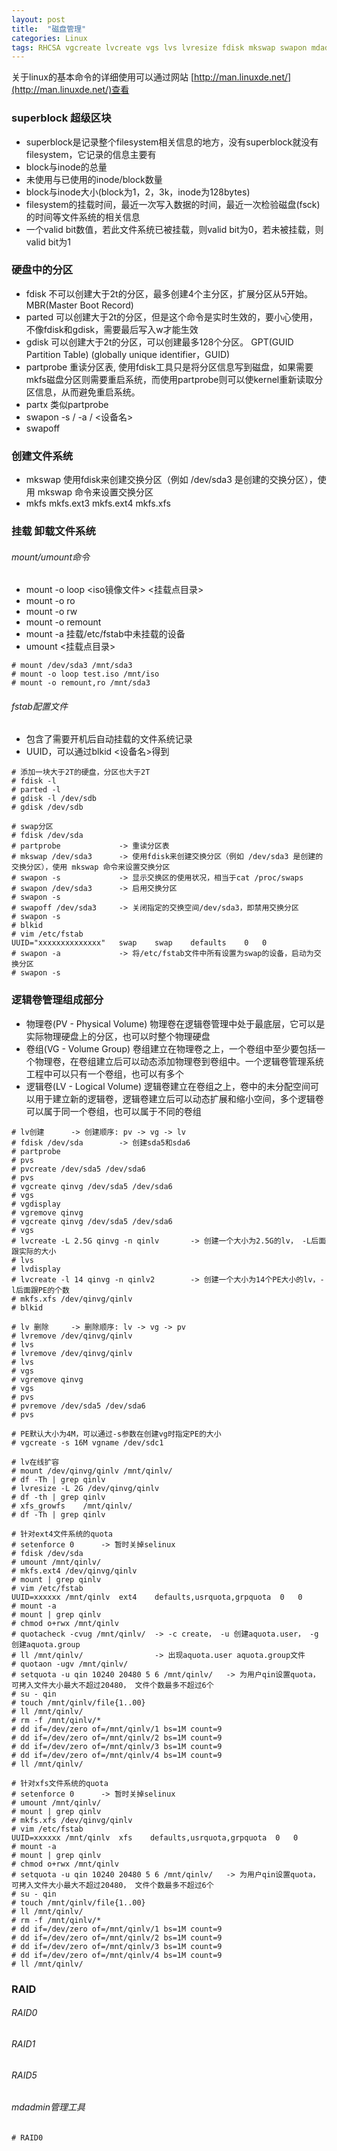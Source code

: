 ```yaml
---
layout: post
title:  "磁盘管理"
categories: Linux
tags: RHCSA vgcreate lvcreate vgs lvs lvresize fdisk mkswap swapon mdadmin mount
---
```


关于linux的基本命令的详细使用可以通过网站 [http://man.linuxde.net/](http://man.linuxde.net/)查看


### superblock 超级区块

*    superblock是记录整个filesystem相关信息的地方，没有superblock就没有filesystem，它记录的信息主要有  
*    block与inode的总量
*    未使用与已使用的inode/block数量
*    block与inode大小(block为1，2，3k，inode为128bytes)
*    filesystem的挂载时间，最近一次写入数据的时间，最近一次检验磁盘(fsck)的时间等文件系统的相关信息
*    一个valid bit数值，若此文件系统已被挂载，则valid bit为0，若未被挂载，则valid bit为1

### 硬盘中的分区

*    fdisk       不可以创建大于2t的分区，最多创建4个主分区，扩展分区从5开始。 MBR(Master Boot Record)
*    parted      可以创建大于2t的分区，但是这个命令是实时生效的，要小心使用，不像fdisk和gdisk，需要最后写入w才能生效
*    gdisk       可以创建大于2t的分区，可以创建最多128个分区。 GPT(GUID Partition Table) (globally unique identifier，GUID)
*    partprobe   重读分区表, 使用fdisk工具只是将分区信息写到磁盘，如果需要mkfs磁盘分区则需要重启系统，而使用partprobe则可以使kernel重新读取分区信息，从而避免重启系统。
*    partx       类似partprobe
*    swapon      -s / -a / <设备名>
*    swapoff     


### 创建文件系统

*    mkswap     使用fdisk来创建交换分区（例如 /dev/sda3 是创建的交换分区），使用 mkswap 命令来设置交换分区
*    mkfs       mkfs.ext3 mkfs.ext4 mkfs.xfs


### 挂载 卸载文件系统

###### mount/umount命令

*    mount -o loop <iso镜像文件> <挂载点目录>
*    mount -o ro
*    mount -o rw
*    mount -o remount
*    mount -a 挂载/etc/fstab中未挂载的设备
*    umount <挂载点目录>

```
# mount /dev/sda3 /mnt/sda3
# mount -o loop test.iso /mnt/iso
# mount -o remount,ro /mnt/sda3
```

###### fstab配置文件

*   包含了需要开机后自动挂载的文件系统记录
*   UUID，可以通过blkid <设备名>得到


```
# 添加一块大于2T的硬盘，分区也大于2T
# fdisk -l
# parted -l 
# gdisk -l /dev/sdb
# gdisk /dev/sdb
```

```
# swap分区
# fdisk /dev/sda
# partprobe             -> 重读分区表
# mkswap /dev/sda3      -> 使用fdisk来创建交换分区（例如 /dev/sda3 是创建的交换分区），使用 mkswap 命令来设置交换分区
# swapon -s             -> 显示交换区的使用状况，相当于cat /proc/swaps
# swapon /dev/sda3      -> 启用交换分区
# swapon -s
# swapoff /dev/sda3     -> 关闭指定的交换空间/dev/sda3，即禁用交换分区
# swapon -s 
# blkid
# vim /etc/fstab
UUID="xxxxxxxxxxxxxx"   swap    swap    defaults    0   0
# swapon -a             -> 将/etc/fstab文件中所有设置为swap的设备，启动为交换分区
# swapon -s
```

### 逻辑卷管理组成部分

*    物理卷(PV - Physical Volume)    物理卷在逻辑卷管理中处于最底层，它可以是实际物理硬盘上的分区，也可以时整个物理硬盘
*    卷组(VG - Volume Group)         卷组建立在物理卷之上，一个卷组中至少要包括一个物理卷，在卷组建立后可以动态添加物理卷到卷组中。一个逻辑卷管理系统工程中可以只有一个卷组，也可以有多个
*    逻辑卷(LV - Logical Volume)     逻辑卷建立在卷组之上，卷中的未分配空间可以用于建立新的逻辑卷，逻辑卷建立后可以动态扩展和缩小空间，多个逻辑卷可以属于同一个卷组，也可以属于不同的卷组

```
# lv创建      -> 创建顺序: pv -> vg -> lv
# fdisk /dev/sda        -> 创建sda5和sda6
# partprobe
# pvs
# pvcreate /dev/sda5 /dev/sda6
# pvs
# vgcreate qinvg /dev/sda5 /dev/sda6
# vgs
# vgdisplay
# vgremove qinvg
# vgcreate qinvg /dev/sda5 /dev/sda6
# vgs
# lvcreate -L 2.5G qinvg -n qinlv       -> 创建一个大小为2.5G的lv， -L后面跟实际的大小
# lvs
# lvdisplay
# lvcreate -l 14 qinvg -n qinlv2        -> 创建一个大小为14个PE大小的lv，-l后面跟PE的个数
# mkfs.xfs /dev/qinvg/qinlv
# blkid

# lv 删除     -> 删除顺序: lv -> vg -> pv
# lvremove /dev/qinvg/qinlv
# lvs
# lvremove /dev/qinvg/qinlv
# lvs
# vgs
# vgremove qinvg
# vgs
# pvs
# pvremove /dev/sda5 /dev/sda6
# pvs

# PE默认大小为4M，可以通过-s参数在创建vg时指定PE的大小
# vgcreate -s 16M vgname /dev/sdc1

# lv在线扩容
# mount /dev/qinvg/qinlv /mnt/qinlv/
# df -Th | grep qinlv
# lvresize -L 2G /dev/qinvg/qinlv
# df -th | grep qinlv
# xfs_growfs    /mnt/qinlv/
# df -Th | grep qinlv
```


```
# 针对ext4文件系统的quota
# setenforce 0      -> 暂时关掉selinux
# fdisk /dev/sda
# umount /mnt/qinlv/
# mkfs.ext4 /dev/qinvg/qinlv
# mount | grep qinlv
# vim /etc/fstab
UUID=xxxxxx /mnt/qinlv  ext4    defaults,usrquota,grpquota  0   0
# mount -a
# mount | grep qinlv
# chmod o+rwx /mnt/qinlv
# quotacheck -cvug /mnt/qinlv/  -> -c create， -u 创建aquota.user， -g 创建aquota.group
# ll /mnt/qinlv/                -> 出现aquota.user aquota.group文件
# quotaon -ugv /mnt/qinlv/
# setquota -u qin 10240 20480 5 6 /mnt/qinlv/   -> 为用户qin设置quota，可拷入文件大小最大不超过20480， 文件个数最多不超过6个
# su - qin
# touch /mnt/qinlv/file{1..00}
# ll /mnt/qinlv/
# rm -f /mnt/qinlv/*
# dd if=/dev/zero of=/mnt/qinlv/1 bs=1M count=9
# dd if=/dev/zero of=/mnt/qinlv/2 bs=1M count=9
# dd if=/dev/zero of=/mnt/qinlv/3 bs=1M count=9
# dd if=/dev/zero of=/mnt/qinlv/4 bs=1M count=9
# ll /mnt/qinlv/

# 针对xfs文件系统的quota
# setenforce 0      -> 暂时关掉selinux
# umount /mnt/qinlv/
# mount | grep qinlv
# mkfs.xfs /dev/qinvg/qinlv
# vim /etc/fstab
UUID=xxxxxx /mnt/qinlv  xfs    defaults,usrquota,grpquota  0   0
# mount -a
# mount | grep qinlv
# chmod o+rwx /mnt/qinlv
# setquota -u qin 10240 20480 5 6 /mnt/qinlv/   -> 为用户qin设置quota，可拷入文件大小最大不超过20480， 文件个数最多不超过6个
# su - qin
# touch /mnt/qinlv/file{1..00}
# ll /mnt/qinlv/
# rm -f /mnt/qinlv/*
# dd if=/dev/zero of=/mnt/qinlv/1 bs=1M count=9
# dd if=/dev/zero of=/mnt/qinlv/2 bs=1M count=9
# dd if=/dev/zero of=/mnt/qinlv/3 bs=1M count=9
# dd if=/dev/zero of=/mnt/qinlv/4 bs=1M count=9
# ll /mnt/qinlv/
```


### RAID

###### RAID0

###### RAID1

###### RAID5

###### mdadmin管理工具

```
# RAID0
```































